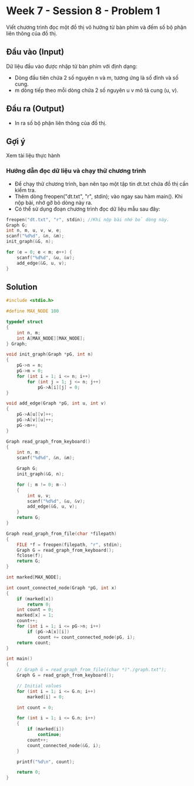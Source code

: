 # Week 7 - Session 8 - Problem 1

Viết chương trình đọc một đồ thị vô hướng từ bàn phím và đếm số bộ phận liên thông của đồ thị.

## Đầu vào (Input)

Dữ liệu đầu vào được nhập từ bàn phím với định dạng:

- Dòng đầu tiên chứa 2 số nguyên n và m, tương ứng là số đỉnh và số cung.
- m dòng tiếp theo mỗi dòng chứa 2 số nguyên u v mô tả cung (u, v).

## Đầu ra (Output)

- In ra số bộ phận liên thông của đồ thị.

## Gợi ý

Xem tài liệu thực hành

### Hướng dẫn đọc dữ liệu và chạy thử chương trình

- Để chạy thử chương trình, bạn nên tạo một tập tin dt.txt chứa đồ thị cần kiểm tra.
- Thêm dòng freopen("dt.txt", "r", stdin); vào ngay sau hàm main(). Khi nộp bài, nhớ gỡ bỏ dòng này ra.
- Có thể sử dụng đoạn chương trình đọc dữ liệu mẫu sau đây:

```c
freopen("dt.txt", "r", stdin); //Khi nộp bài nhớ bỏ dòng này.
Graph G;
int n, m, u, v, w, e;
scanf("%d%d", &n, &m);
init_graph(&G, n);

for (e = 0; e < m; e++) {
    scanf("%d%d", &u, &v);
    add_edge(&G, u, v);
}
```

## Solution

```c
#include <stdio.h>

#define MAX_NODE 100

typedef struct
{
    int n, m;
    int A[MAX_NODE][MAX_NODE];
} Graph;

void init_graph(Graph *pG, int n)
{
    pG->n = n;
    pG->m = 0;
    for (int i = 1; i <= n; i++)
        for (int j = 1; j <= n; j++)
            pG->A[i][j] = 0;
}

void add_edge(Graph *pG, int u, int v)
{
    pG->A[u][v]++;
    pG->A[v][u]++;
    pG->m++;
}

Graph read_graph_from_keyboard()
{
    int n, m;
    scanf("%d%d", &n, &m);

    Graph G;
    init_graph(&G, n);

    for (; m != 0; m--)
    {
        int u, v;
        scanf("%d%d", &u, &v);
        add_edge(&G, u, v);
    }
    return G;
}

Graph read_graph_from_file(char *filepath)
{
    FILE *f = freopen(filepath, "r", stdin);
    Graph G = read_graph_from_keyboard();
    fclose(f);
    return G;
}

int marked[MAX_NODE];

int count_connected_node(Graph *pG, int x)
{
    if (marked[x])
        return 0;
    int count = 0;
    marked[x] = 1;
    count++;
    for (int i = 1; i <= pG->n; i++)
        if (pG->A[x][i])
            count += count_connected_node(pG, i);
    return count;
}

int main()
{
    // Graph G = read_graph_from_file((char *)"./graph.txt");
    Graph G = read_graph_from_keyboard();

    // Initial values
    for (int i = 1; i <= G.n; i++)
        marked[i] = 0;

    int count = 0;

    for (int i = 1; i <= G.n; i++)
    {
        if (marked[i])
            continue;
        count++;
        count_connected_node(&G, i);
    }

    printf("%d\n", count);

    return 0;
}
```
